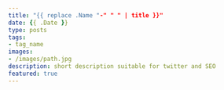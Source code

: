 ```yaml
---
title: "{{ replace .Name "-" " " | title }}"
date: {{ .Date }}
type: posts
tags:
- tag_name
images:
- /images/path.jpg
description: short description suitable for twitter and SEO
featured: true
---
```

